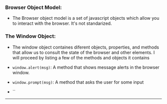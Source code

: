 ### Browser Object Model:
- The Browser object model is a set of javascript objects which allow you to interact with the browser. It's not standarized.

### The Window Object:
- The window object containes diferent objects, properties, and methods that allow us to consult the state of the browser and other elements. I will proceed by listing a few of the methods and objects it contains

- `window.alert(msg)`: A method that shows message alerts in the browser window.

- `window.prompt(msg)`: A method that asks the user for some input

- ``

---